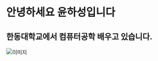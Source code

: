 # 안녕하세요 윤하성입니다 
## 한동대학교에서 컴퓨터공학 배우고 있습니다. 
![이미지](https://cdn.pixabay.com/photo/2014/05/02/21/49/laptop-336373__340.jpg)